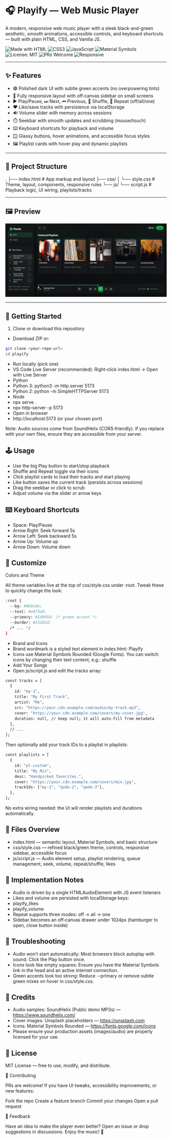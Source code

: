 # 🎧 Playify — Web Music Player

A modern, responsive web music player with a sleek black-and-green aesthetic, smooth animations, accessible controls, and keyboard shortcuts — built with plain HTML, CSS, and Vanilla JS.

![Made with HTML](https://img.shields.io/badge/HTML5-E44D26?logo=html5&logoColor=white)
![CSS3](https://img.shields.io/badge/CSS3-1572B6?logo=css3&logoColor=white)
![JavaScript](https://img.shields.io/badge/JavaScript-F7DF1E?logo=javascript&logoColor=black)
![Material Symbols](https://img.shields.io/badge/Material%20Symbols-1DB954?logo=google&logoColor=white&labelColor=0b0c0e)
![License: MIT](https://img.shields.io/badge/License-MIT-0b0c0e)
![PRs Welcome](https://img.shields.io/badge/PRs-welcome-brightgreen)
![Responsive](https://img.shields.io/badge/Responsive-Yes-1db954)

---

## ✨ Features

- 🟢 Polished dark UI with subtle green accents (no overpowering tints)
- 📱 Fully responsive layout with off‑canvas sidebar on small screens
- ▶️ Play/Pause, ⏭ Next, ⏮ Previous, 🔀 Shuffle, 🔁 Repeat (off/all/one)
- ❤️ Like/save tracks with persistence via localStorage
- 🔊 Volume slider with memory across sessions
- ⏱️ Seekbar with smooth updates and scrubbing (mouse/touch)
- ⌨️ Keyboard shortcuts for playback and volume
- 🪟 Glassy buttons, hover animations, and accessible focus styles
- 🖼️ Playlist cards with hover play and dynamic playlists

---

## 📂 Project Structure


. ├── index.html # App markup and layout ├── css/ │ └── style.css # Theme, layout, components, responsive rules └── js/ └── script.js # Playback logic, UI wiring, playlists/tracks


---
## 🖼️ Preview

  ![image](https://github.com/MdSaifAli063/Web-Music-Player/blob/22bdc9c10a8fdb83e0d89f7df1a07f8c7a7bc926/Screenshot%202025-09-19%20012537.png)

---
## 🚀 Getting Started

1) Clone or download this repository
- Download ZIP or:
```bash
git clone <your-repo-url>
cd playify
```
- Run locally (pick one)
- VS Code Live Server (recommended): Right‑click index.html → Open with Live Server
- Python
- Python 3: python3 -m http.server 5173
- Python 2: python -m SimpleHTTPServer 5173
- Node
- npx serve .
- npx http-server -p 5173
- Open in browser
- http://localhost:5173 (or your chosen port)
  
Note: Audio sources come from SoundHelix (CORS‑friendly). If you replace with your own files, ensure they are accessible from your server.

## 🕹️ Usage

- Use the big Play button to start/stop playback
- Shuffle and Repeat toggle via their icons
- Click playlist cards to load their tracks and start playing
- Like button saves the current track (persists across sessions)
- Drag the seekbar or click to scrub
- Adjust volume via the slider or arrow keys

## ⌨️ Keyboard Shortcuts

- Space: Play/Pause
- Arrow Right: Seek forward 5s
- Arrow Left: Seek backward 5s
- Arrow Up: Volume up
- Arrow Down: Volume down

## 🎨 Customize

Colors and Theme

All theme variables live at the top of css/style.css under :root. Tweak these to quickly change the look:

```bash
:root {
  --bg: #0b0c0e;
  --text: #e8f3e8;
  --primary: #1db954; /* green accent */
  --border: #23282d;
  /* ... */
}
```

- Brand and Icons
- Brand wordmark is a styled text element in index.html: Playify
- Icons use Material Symbols Rounded (Google Fonts). You can switch icons by changing their text content, e.g.: shuffle
- Add Your Songs
- Open js/script.js and edit the tracks array:

```bash
const tracks = [
  {
    id: "my-1",
    title: "My First Track",
    artist: "Me",
    src: "https://your.cdn.example.com/audio/my-track.mp3",
    cover: "https://your.cdn.example.com/covers/my-cover.jpg",
    duration: null, // keep null; it will auto-fill from metadata
  },
  // ...
];
```

Then optionally add your track IDs to a playlist in playlists:

```bash
const playlists = [
  {
    id: "pl-custom",
    title: "My Mix",
    desc: "Handpicked favorites.",
    cover: "https://your.cdn.example.com/covers/mix.jpg",
    trackIds: ["my-1", "qodo-2", "qodo-3"],
  },
];
```
No extra wiring needed: the UI will render playlists and durations automatically.

## 🧭 Files Overview

- index.html — semantic layout, Material Symbols, and basic structure
- css/style.css — refined black/green theme, controls, responsive sidebar, accessible focus
- js/script.js — Audio element setup, playlist rendering, queue management, seek, volume, repeat/shuffle, likes

## 🧩 Implementation Notes

- Audio is driven by a single HTMLAudioElement with JS event listeners
- Likes and volume are persisted with localStorage keys:
- playify_likes
- playify_volume
- Repeat supports three modes: off → all → one
- Sidebar becomes an off‑canvas drawer under 1024px (hamburger to open, close button inside)

## 🧪 Troubleshooting

- Audio won’t start automatically: Most browsers block autoplay with sound. Click the Play button once.
- Icons look like empty squares: Ensure you have the Material Symbols link in the head and an active internet connection.
- Green accents look too strong: Reduce --primary or remove subtle green mixes on hover in css/style.css.

## 📜 Credits

- Audio samples: SoundHelix (Public demo MP3s) — https://www.soundhelix.com/
- Cover images: Unsplash placeholders — https://unsplash.com
- Icons: Material Symbols Rounded — https://fonts.google.com/icons
- Please ensure your production assets (images/audio) are properly licensed for your use.

## 📄 License

MIT License — free to use, modify, and distribute.

🤝 Contributing

PRs are welcome! If you have UI tweaks, accessibility improvements, or new features:

Fork the repo
Create a feature branch
Commit your changes
Open a pull request

💬 Feedback

Have an idea to make the player even better? Open an issue or drop suggestions in discussions. Enjoy the music! 🎵
